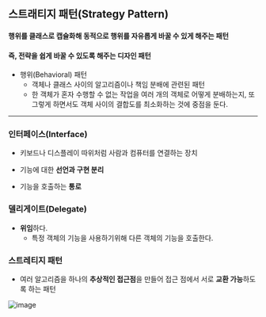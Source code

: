 ## 스트래티지 패턴(Strategy Pattern) 

#### 행위를 클래스로 캡슐화해 동적으로 행위를 자유롭게 바꿀 수 있게 해주는 패턴
#### 즉, 전략을 쉽게 바꿀 수 있도록 해주는 디자인 패턴

 - 행위(Behavioral) 패턴
   + 객체나 클래스 사이의 알고리즘이나 책임 분배에 관련된 패턴
   + 한 객체가 혼자 수행할 수 없는 작업을 여러 개의 객체로 어떻게 분배하는지, 또 그렇게 하면서도 객체 사이의 결합도를 최소화하는 것에 중점을 둔다.

---

### 인터페이스(Interface)

 - 키보드나 디스플레이 따위처럼 사람과 컴퓨터를 연결하는 장치


 - 기능에 대한 **선언과 구현 분리**
 - 기능을 호출하는 **통로**

### 델리게이트(Delegate)

 - **위임**하다.
   + 특정 객체의 기능을 사용하기위해 다른 객체의 기능을 호출한다.

### 스트레티지 패턴

 - 여러 알고리즘을 하나의 **추상적인 접근점**을 만들어 접근 점에서 서로 **교환 가능**하도록 하는 패턴
 
![image](https://user-images.githubusercontent.com/50781066/209326708-5d39cc61-85e4-4d2f-a619-c990ef8cf1c7.png)